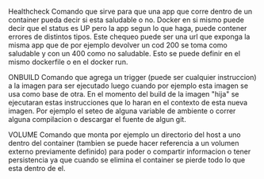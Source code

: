 Healthcheck
Comando que sirve para que una app que corre dentro de un container pueda decir si esta saludable o no. Docker en si mismo puede decir que el status es UP pero la app segun lo que haga, puede contener errores de distintos tipos. Este chequeo puede ser una url que exponga la misma app que de por ejemplo devolver un cod 200 se toma como saludable y con un 400 como no saludable. Esto se puede definir en el mismo dockerfile o en el docker run.

ONBUILD 
Comando que agrega un trigger (puede ser cualquier instruccion) a la imagen para ser ejecutado luego cuando por ejemplo esta imagen se usa como base de otra. En el momento del build de la imagen "hija" se ejecutaran estas instrucciones que lo haran en el contexto de esta nueva imagen. Por ejemplo el seteo de alguna variable de ambiente o correr alguna compilacion o descargar el fuente de algun git.

VOLUME 
Comando que monta por ejemplo un directorio del host a uno dentro del container (tambien se puede hacer referencia a un volumen externo previamente definido) para poder o compartir informacion o tener persistencia ya que cuando se elimina el container se pierde todo lo que esta dentro de el.
